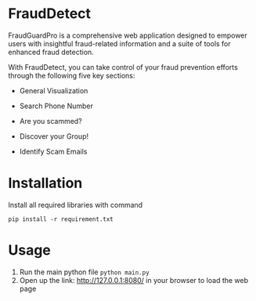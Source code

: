 # FraudDetect
FraudGuardPro is a comprehensive web application designed to empower users with insightful fraud-related information and a suite of tools for enhanced fraud detection. 

With FraudDetect, you can take control of your fraud prevention efforts through the following five key sections:

* General Visualization

* Search Phone Number

* Are you scammed?

* Discover your Group!

* Identify Scam Emails

# Installation 
Install all required libraries with command

`pip install -r requirement.txt`

# Usage
1. Run the main python file
   `python main.py`
3. Open up the link: http://127.0.0.1:8080/ in your browser to load the web page

